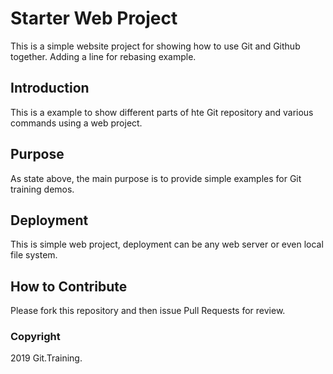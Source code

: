 # Starter Web Project

This is a simple website project for showing how to use Git and Github together. Adding a line for rebasing example.

## Introduction

This is a example to show different parts of hte Git repository and various commands using a web project.

## Purpose

As state above, the main purpose is to provide simple examples for Git training demos.

## Deployment

This is simple web project, deployment can be any web server or even local file system.

## How to Contribute

Please fork this repository and then issue Pull Requests for review.

### Copyright

2019 Git.Training.